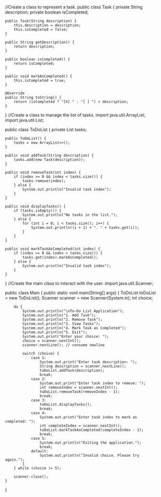 //Create a class to represent a task.
public class Task {
    private String description;
    private boolean isCompleted;

    public Task(String description) {
        this.description = description;
        this.isCompleted = false;
    }

    public String getDescription() {
        return description;
    }

    public boolean isCompleted() {
        return isCompleted;
    }

    public void markAsCompleted() {
        this.isCompleted = true;
    }

    @Override
    public String toString() {
        return (isCompleted ? "[X] " : "[ ] ") + description;
    }
}
//Create a class to manage the list of tasks.
import java.util.ArrayList;
import java.util.List;

public class ToDoList {
    private List<Task> tasks;

    public ToDoList() {
        tasks = new ArrayList<>();
    }

    public void addTask(String description) {
        tasks.add(new Task(description));
    }

    public void removeTask(int index) {
        if (index >= 0 && index < tasks.size()) {
            tasks.remove(index);
        } else {
            System.out.println("Invalid task index");
        }
    }

    public void displayTasks() {
        if (tasks.isEmpty()) {
            System.out.println("No tasks in the list.");
        } else {
            for (int i = 0; i < tasks.size(); i++) {
                System.out.println((i + 1) + ". " + tasks.get(i));
            }
        }
    }

    public void markTaskAsCompleted(int index) {
        if (index >= 0 && index < tasks.size()) {
            tasks.get(index).markAsCompleted();
        } else {
            System.out.println("Invalid task index");
        }
    }
}
//Create the main class to interact with the user.
import java.util.Scanner;

public class Main {
    public static void main(String[] args) {
        ToDoList toDoList = new ToDoList();
        Scanner scanner = new Scanner(System.in);
        int choice;

        do {
            System.out.println("\nTo-Do List Application");
            System.out.println("1. Add Task");
            System.out.println("2. Remove Task");
            System.out.println("3. View Tasks");
            System.out.println("4. Mark Task as Completed");
            System.out.println("5. Exit");
            System.out.print("Enter your choice: ");
            choice = scanner.nextInt();
            scanner.nextLine(); // consume newline

            switch (choice) {
                case 1:
                    System.out.print("Enter task description: ");
                    String description = scanner.nextLine();
                    toDoList.addTask(description);
                    break;
                case 2:
                    System.out.print("Enter task index to remove: ");
                    int removeIndex = scanner.nextInt();
                    toDoList.removeTask(removeIndex - 1);
                    break;
                case 3:
                    toDoList.displayTasks();
                    break;
                case 4:
                    System.out.print("Enter task index to mark as completed: ");
                    int completeIndex = scanner.nextInt();
                    toDoList.markTaskAsCompleted(completeIndex - 1);
                    break;
                case 5:
                    System.out.println("Exiting the application.");
                    break;
                default:
                    System.out.println("Invalid choice. Please try again.");
            }
        } while (choice != 5);

        scanner.close();
    }
}


